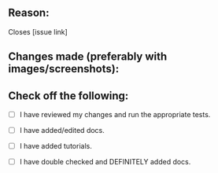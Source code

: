 <!--
Thank you for contributing to this project! 
Can you please fill out the information below to save us time looking into your PR. 
Start with explaining the reasons for this change, and if applicable link to an issue.
And explain the changes you have made.
-->

## Reason:

Closes [issue link]

## Changes made (preferably with images/screenshots):

## Check off the following:

- [ ] I have reviewed my changes and run the appropriate tests.
- [ ] I have added/edited docs.
- [ ] I have added tutorials.
- [ ] I have double checked and DEFINITELY added docs.

